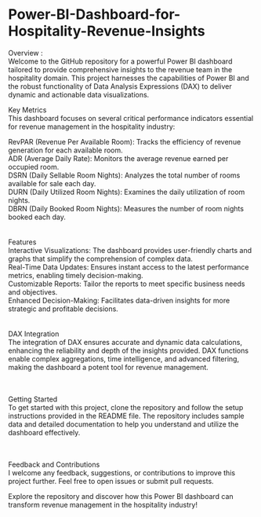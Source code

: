 # Power-BI-Dashboard-for-Hospitality-Revenue-Insights

Overview :<br>
Welcome to the GitHub repository for a powerful Power BI dashboard tailored to provide comprehensive insights to the revenue team in the hospitality domain. This project harnesses the capabilities of Power BI and the robust functionality of Data Analysis Expressions (DAX) to deliver dynamic and actionable data visualizations.<br>

Key Metrics<br>
This dashboard focuses on several critical performance indicators essential for revenue management in the hospitality industry:<br>

RevPAR (Revenue Per Available Room): Tracks the efficiency of revenue generation for each available room.<br>
ADR (Average Daily Rate): Monitors the average revenue earned per occupied room.<br>
DSRN (Daily Sellable Room Nights): Analyzes the total number of rooms available for sale each day.<br>
DURN (Daily Utilized Room Nights): Examines the daily utilization of room nights.<br>
DBRN (Daily Booked Room Nights): Measures the number of room nights booked each day.<br><br><br>
Features<br>
Interactive Visualizations: The dashboard provides user-friendly charts and graphs that simplify the comprehension of complex data.<br>
Real-Time Data Updates: Ensures instant access to the latest performance metrics, enabling timely decision-making.<br>
Customizable Reports: Tailor the reports to meet specific business needs and objectives.<br>
Enhanced Decision-Making: Facilitates data-driven insights for more strategic and profitable decisions.<br><br><br>
DAX Integration<br>
The integration of DAX ensures accurate and dynamic data calculations, enhancing the reliability and depth of the insights provided. DAX functions enable complex aggregations, time intelligence, and advanced filtering, making the dashboard a potent tool for revenue management.<br><br><br>

Getting Started<br>
To get started with this project, clone the repository and follow the setup instructions provided in the README file. The repository includes sample data and detailed documentation to help you understand and utilize the dashboard effectively.<br><br><br>

Feedback and Contributions<br>
I welcome any feedback, suggestions, or contributions to improve this project further. Feel free to open issues or submit pull requests.<br>

Explore the repository and discover how this Power BI dashboard can transform revenue management in the hospitality industry!
